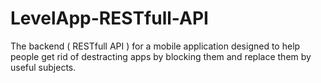 # LevelApp-RESTfull-API
The backend ( RESTfull API ) for a mobile application designed to help people get rid of destracting apps by blocking them and replace them by useful subjects.
